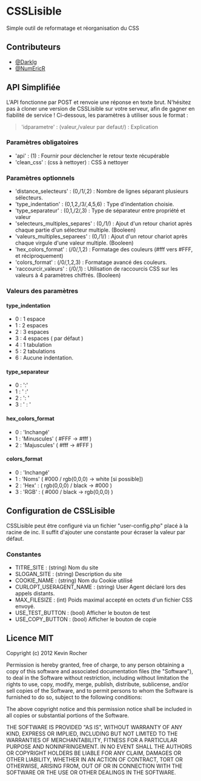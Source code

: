 # CSSLisible

Simple outil de reformatage et réorganisation du CSS

## Contributeurs

* [@Darklg](https://github.com/Darklg)
* [@NumEricR](https://github.com/NumEricR)

## API Simplifiée

L'API fonctionne par POST et renvoie une réponse en texte brut. N'hésitez pas à cloner une version de CSSLisible sur votre serveur, afin de gagner en fiabilité de service !
Ci-dessous, les paramètres à utiliser sous le format :

> 'idparametre' : (valeur,/valeur par defaut/) : Explication

### Paramètres obligatoires

* 'api' : (1) : Fournir pour déclencher le retour texte récupérable
* 'clean_css' : (css à nettoyer) : CSS à nettoyer

### Paramètres optionnels

* 'distance_selecteurs' : (0,/1/,2) : Nombre de lignes séparant plusieurs sélecteurs.
* 'type_indentation' : (0,1,2,/3/,4,5,6) : Type d'indentation choisie.
* 'type_separateur' : (0,1,/2/,3) : Type de séparateur entre propriété et valeur
* 'selecteurs_multiples_separes' : (0,/1/) : Ajout d'un retour chariot après chaque partie d'un sélecteur multiple. (Booleen)
* 'valeurs_multiples_separees' : (0,/1/) : Ajout d'un retour chariot après chaque virgule d'une valeur multiple. (Booleen)
* 'hex_colors_format' : (/0/,1,2) : Formatage des couleurs (#fff vers #FFF, et réciproquement)
* 'colors_format' : (/0/,1,2,3) : Formatage avancé des couleurs.
* 'raccourcir_valeurs' : (/0/,1) : Utilisation de raccourcis CSS sur les valeurs à 4 paramètres chiffrés. (Booleen)

### Valeurs des paramètres

#### type_indentation

* 0 : 1 espace
* 1 : 2 espaces
* 2 : 3 espaces
* 3 : 4 espaces ( par défaut )
* 4 : 1 tabulation
* 5 : 2 tabulations
* 6 : Aucune indentation.

#### type_separateur

* 0 : ':'
* 1 : ' :'
* 2 : ': '
* 3 : ' : '

#### hex_colors_format

* 0 : 'Inchangé'
* 1 : 'Minuscules' ( #FFF -> #fff )
* 2 : 'Majuscules' ( #fff -> #FFF )

#### colors_format

* 0 : 'Inchangé'
* 1 : 'Noms' ( #000 / rgb(0,0,0)  -> white [si possible])
* 2 : 'Hex' : ( rgb(0,0,0) / black -> #000 )
* 3 : 'RGB' : ( #000 / black -> rgb(0,0,0) )

## Configuration de CSSLisible

CSSLisible peut être configuré via un fichier "user-config.php" placé à la racine de inc.
Il suffit d'ajouter une constante pour écraser la valeur par défaut.

### Constantes

* TITRE_SITE : (string) Nom du site
* SLOGAN_SITE : (string) Description du site
* COOKIE_NAME : (string) Nom du Cookie utilisé
* CURLOPT_USERAGENT_NAME : (string) User Agent déclaré lors des appels distants.
* MAX_FILESIZE : (int) Poids maximal accepté en octets d'un fichier CSS envoyé.
* USE_TEST_BUTTON : (bool) Afficher le bouton de test
* USE_COPY_BUTTON : (bool) Afficher le bouton de copie

## Licence MIT

Copyright (c) 2012 Kevin Rocher

Permission is hereby granted, free of charge, to any person obtaining a copy of this software and associated documentation files (the "Software"), to deal in the Software without restriction, including without limitation the rights to use, copy, modify, merge, publish, distribute, sublicense, and/or sell copies of the Software, and to permit persons to whom the Software is furnished to do so, subject to the following conditions:

The above copyright notice and this permission notice shall be included in all copies or substantial portions of the Software.

THE SOFTWARE IS PROVIDED "AS IS", WITHOUT WARRANTY OF ANY KIND, EXPRESS OR IMPLIED, INCLUDING BUT NOT LIMITED TO THE WARRANTIES OF MERCHANTABILITY, FITNESS FOR A PARTICULAR PURPOSE AND NONINFRINGEMENT. IN NO EVENT SHALL THE AUTHORS OR COPYRIGHT HOLDERS BE LIABLE FOR ANY CLAIM, DAMAGES OR OTHER LIABILITY, WHETHER IN AN ACTION OF CONTRACT, TORT OR OTHERWISE, ARISING FROM, OUT OF OR IN CONNECTION WITH THE SOFTWARE OR THE USE OR OTHER DEALINGS IN THE SOFTWARE.
